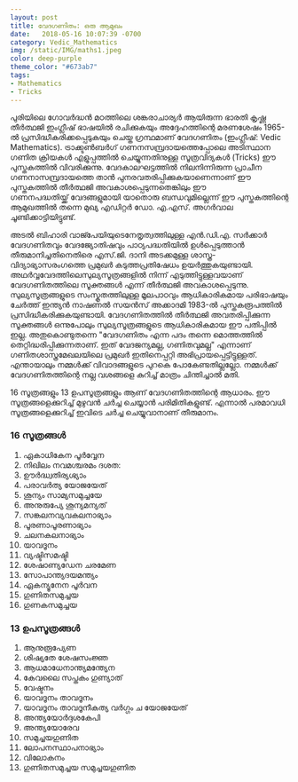```yaml
---
layout: post
title: വേദഗണിതം: ഒരു ആമുഖം
date:   2018-05-16 10:07:39 -0700
category: Vedic_Mathematics
img: /static/IMG/maths1.jpeg
color: deep-purple
theme_color: "#673ab7"
tags: 
- Mathematics
- Tricks
---
```


പുരിയിലെ ഗോവർദ്ധൻ മഠത്തിലെ ശങ്കരാചാര്യർ ആയിരുന്ന ഭാരതി കൃഷ്ണ തീർത്ഥജി ഇംഗ്ലീഷ് ഭാഷയിൽ രചിക്കുകയും അദ്ദേഹത്തിന്റെ മരണശേഷം 1965-ൽ പ്രസിദ്ധീകരിക്കപ്പെടുകയും ചെയ്ത ഗ്രന്ഥമാണ് വേദഗണിതം (ഇംഗ്ലീഷ്: Vedic Mathematics). ട്രാക്ക്ടൺബർഗ് ഗണനസമ്പ്രദായത്തെപ്പോലെ അടിസ്ഥാന ഗണിത ക്രിയകൾ എളുപ്പത്തിൽ ചെയ്യുന്നതിനുള്ള സൂത്രവിദ്യകൾ (Tricks) ഈ പുസ്തകത്തിൽ വിവരിക്കുന്നു. വേദകാലഘട്ടത്തിൽ നിലനിന്നിരുന്ന പ്രാചീന ഗണനാസമ്പ്രദായത്തെ താൻ പുനരവതരിപ്പിക്കുകയാണെന്നാണ് ഈ പുസ്തകത്തിൽ തീർത്ഥജി അവകാശപ്പെടുന്നതെങ്കിലും ഈ ഗണനപദ്ധതിയ്ക്ക് വേദങ്ങളുമായി യാതൊരു ബന്ധവുമില്ലെന്ന് ഈ പുസ്തകത്തിന്റെ ആമുഖത്തിൽ തന്നെ മുഖ്യ എഡിറ്റർ ഡോ. എ.എസ്. അഗർവാല ചൂണ്ടിക്കാട്ടിയിട്ടുണ്ട്.

അടൽ ബിഹാരി വാജ്പേയിയുടെനേതൃത്വത്തിലുള്ള എൻ.ഡി.എ. സർക്കാർ വേദഗണിതവും വേദജ്യോതിഷവും പാഠ്യപദ്ധതിയിൽ ഉൾപ്പെടുത്താൻ തീരുമാനിച്ചതിനെതിരെ എസ്.ജി. ദാനി അടക്കമുള്ള ശാസ്ത്ര-വിദ്യാഭ്യാസരംഗത്തെ പ്രമുഖർ കടുത്തപ്രതിഷേധം ഉയർത്തുകയുണ്ടായി. അഥർവ്വവേദത്തിലെസുല്യസൂത്രങ്ങളിൽ നിന്ന് എടുത്തിട്ടുള്ളവയാണ് വേദഗണിതത്തിലെ സൂക്തങ്ങൾ എന്ന് തീർത്ഥജി അവകാശപ്പെടുന്നു. സുല്യസൂത്രങ്ങളുടെ സംസ്കൃതത്തിലുള്ള മൂലപാഠവും ആധികാരികമായ പരിഭാഷയും ചേർത്ത് ഇന്ത്യൻ നാഷണൽ സയൻസ് അക്കാദമി 1983-ൽ പുസ്തകരൂപത്തിൽ പ്രസിദ്ധീകരിക്കുകയുണ്ടായി. വേദഗണിതത്തിൽ തീർത്ഥജി അവതരിപ്പിക്കുന്ന സൂക്തങ്ങൾ ഒന്നുപോലും സുല്യസൂത്രങ്ങളുടെ ആധികാരികമായ ഈ പതിപ്പിൽ ഇല്ല. അതുകൊണ്ടുതന്നെ "വേദഗണിതം എന്ന പദം തന്നെ മൊത്തത്തിൽ തെറ്റിദ്ധരിപ്പിക്കുന്നതാണ്. ഇത് വേദജന്യമല്ല, ഗണിതവുമല്ല" എന്നാണ് ഗണിതശാസ്ത്രമേഖലയിലെ പ്രമുഖർ ഇതിനെപ്പറ്റി അഭിപ്രായപ്പെട്ടിട്ടുള്ളത്. എന്തായാലും നമ്മൾക്ക് വിവാദങ്ങളുടെ പുറകെ പോകേണ്ടതില്ലല്ലോ. നമ്മൾക്ക്  വേദഗണിതത്തിന്റെ നല്ല വശങ്ങളെ കുറിച്ച് മാത്രം ചിന്തിച്ചാൽ മതി.

16 സൂത്രങ്ങളും 13 ഉപസൂത്രങ്ങളും ആണ് വേദഗണിതത്തിന്റെ ആധാരം. ഈ സൂത്രങ്ങളെക്കുറിച്ച് മുഴുവൻ ചർച്ച ചെയ്യാൻ പരിമിതികളുണ്ട്. എന്നാൽ പരമാവധി സൂത്രങ്ങളെക്കുറിച്ച് ഇവിടെ ചർച്ച ചെയ്യുവാനാണ് തീരുമാനം.

### 16 സൂത്രങ്ങൾ
 
 1. ഏകാധികേന പൂർവ്വേന
2. നിഖിലം നവമശ്ചരമം ദശത:
3. ഊർദ്ധ്വതിര്യഗ്ഭ്യാം
4. പരാവർത്യ യോജയേത്
5. ശൂന്യം സാമ്യസമുച്ചയേ
6. അനുരുപ്യേ ശൂന്യമന്യത്
7. സങ്കലനവ്യവകലനാഭ്യാം
8. പൂരണാപൂരണാഭ്യാം
9. ചലനകലനാഭ്യാം
10. യാവദൂനം
11. വ്യഷ്ടിസമഷ്ടി
12. ശേഷാണ്യഡേന ചരമേണ
13. സോപാന്ത്യദയമന്ത്യം
14. ഏകന്യൂനേന പൂർവന
15. ഗുണിതസമുച്ചയ
16. ഗുണകസമുച്ചയ

### 13 ഉപസൂത്രങ്ങൾ

1. ആനുരൂപ്യേണ
2. ശിഷ്യതേ ശേഷസംജ്ഞ
3. ആധമാധേനാന്ത്യമന്ത്യേന
4. കേവലൈ സപ്തകം ഗുണ്യാത്
5. വേഷ്ടനം
6. യാവദൂനം താവദൂനം
7. യാവദൂനം താവദൂനീകത്യ വർഗ്ഗം ച യോജയേത്
8. അന്ത്യയോർദ്ദശകേപി
9. അന്ത്യയോരേവ
10. സമുച്ചയഗുണിത
11. ലോപനസ്ഥാപനാഭ്യാം
12. വിലോകനം
13. ഗുണിതസമുച്ചയ സമുച്ചയഗുണിത
